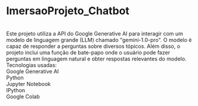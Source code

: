 # ImersaoProjeto_Chatbot

<div style="display: inline_block"><br/>
Este projeto utiliza a API do Google Generative AI para interagir com um modelo de linguagem grande (LLM) chamado "gemini-1.0-pro". O modelo é capaz de responder a perguntas sobre diversos tópicos. Além disso, o projeto inclui uma função de bate-papo onde o usuário pode fazer perguntas em linguagem natural e obter respostas relevantes do modelo.
  
<br/>
Tecnologias usadas:
<br/>
Google Generative AI<br/>
Python<br/>
Jupyter Notebook<br/>
IPython<br/>
Google Colab

</div>

